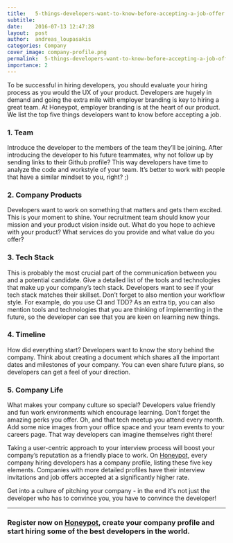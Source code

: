 ```yaml
---
title:   5-things-developers-want-to-know-before-accepting-a-job-offer
subtitle:
date:    2016-07-13 12:47:28
layout:  post
author:  andreas_loupasakis
categories: Company
cover_image: company-profile.png
permalink:  5-things-developers-want-to-know-before-accepting-a-job-offer/
importance: 2
---
```


To be successful in hiring developers, you should evaluate your hiring process as you would the UX of your product. Developers are hugely in demand and going the extra mile with employer branding is key to hiring a great team. At Honeypot, employer branding is at the heart of our product. We list the top five things developers want to know before accepting a job. 

<!--more--> 


### 1. Team

Introduce the developer to the members of the team they’ll be joining. After introducing the developer to his future teammates, why not follow up by sending links to their Github profile? This way developers have time to analyze the code and workstyle of your team. It’s better to work with people that have a similar mindset to you, right? ;)

### 2. Company Products

Developers want to work on something that matters and gets them excited. This is your moment to shine. Your recruitment team should know your mission and your product vision inside out. What do you hope to achieve with your product? What services do you provide and what value do you offer? 


### 3. Tech Stack

This is probably the most crucial part of the communication between you and a potential candidate. Give a detailed list of the tools and technologies that make up your company’s tech stack. Developers want to see if your tech stack matches their skillset. Don’t forget to also mention your workflow style. For example, do you use CI and TDD? As an extra tip, you can also mention tools and technologies that you are thinking of implementing in the future, so the developer can see that you are keen on learning new things. 


### 4. Timeline

How did everything start? Developers want to know the story behind the company. Think about creating a document which shares all the important dates and milestones of your company. You can even share future plans, so developers can get a feel of your direction.


### 5. Company Life

What makes your company culture so special? Developers value  friendly and fun work environments which encourage learning. Don’t forget the amazing perks you offer. Oh, and that tech meetup you attend every month. Add some nice images from your office space and your team events to your careers page. That way developers can imagine  themselves right there!


Taking a user-centric approach to your interview process will boost your company’s reputation as a friendly place to work. On [Honeypot][1], every company hiring developers has a company profile, listing these five key elements. Companies with more detailed profiles have their interview invitations and job offers accepted at a significantly higher rate. 

Get into a culture of pitching your company - in the end it's not just the developer who has to convince you, you have to convince the developer!


* * * 


### Register now on [Honeypot][2], create your company profile and start hiring some of the best developers in the world.

[1]: https://www.honeypot.io/pages/for_employers
[2]: https://www.honeypot.io/invite_requests/new
